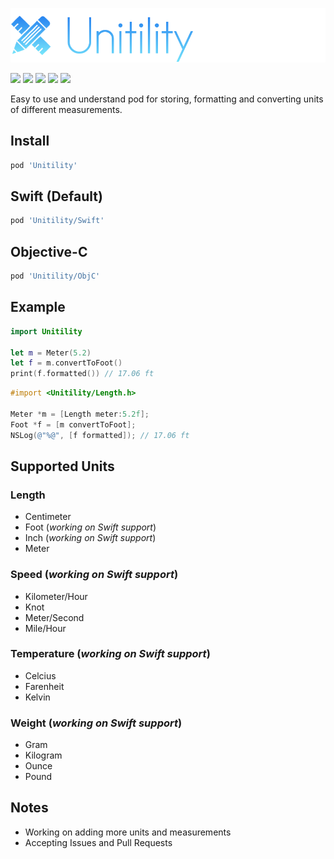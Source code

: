 ![](logo.png)

[![](https://img.shields.io/badge/contact-@thematerik-blue.svg?style=flat-square)](http://twitter.com/thematerik)
[![](https://img.shields.io/cocoapods/v/Unitility.svg?style=flat-square)](https://cocoapods.org/pods/Unitility)
[![](https://img.shields.io/travis/materik/unitility.svg?style=flat-square)](https://travis-ci.org/materik/unitility)
![](https://img.shields.io/cocoapods/p/Unitility.svg?style=flat-square)
![](https://img.shields.io/cocoapods/l/Unitility.svg?style=flat-square)

Easy to use and understand pod for storing, formatting and converting units of
different measurements.

## Install

```bash
pod 'Unitility'
```

## Swift (Default)

```bash
pod 'Unitility/Swift'
```

## Objective-C

```bash
pod 'Unitility/ObjC'
```

## Example

```swift
import Unitility

let m = Meter(5.2)
let f = m.convertToFoot()
print(f.formatted()) // 17.06 ft
```

```objective-c
#import <Unitility/Length.h>

Meter *m = [Length meter:5.2f];
Foot *f = [m convertToFoot];
NSLog(@"%@", [f formatted]); // 17.06 ft
```

## Supported Units

### Length

- Centimeter
- Foot (*working on Swift support*)
- Inch (*working on Swift support*)
- Meter

### Speed  (*working on Swift support*)

- Kilometer/Hour
- Knot
- Meter/Second
- Mile/Hour

### Temperature (*working on Swift support*)

- Celcius
- Farenheit
- Kelvin

### Weight (*working on Swift support*)

- Gram
- Kilogram
- Ounce
- Pound

## Notes

- Working on adding more units and measurements
- Accepting Issues and Pull Requests
